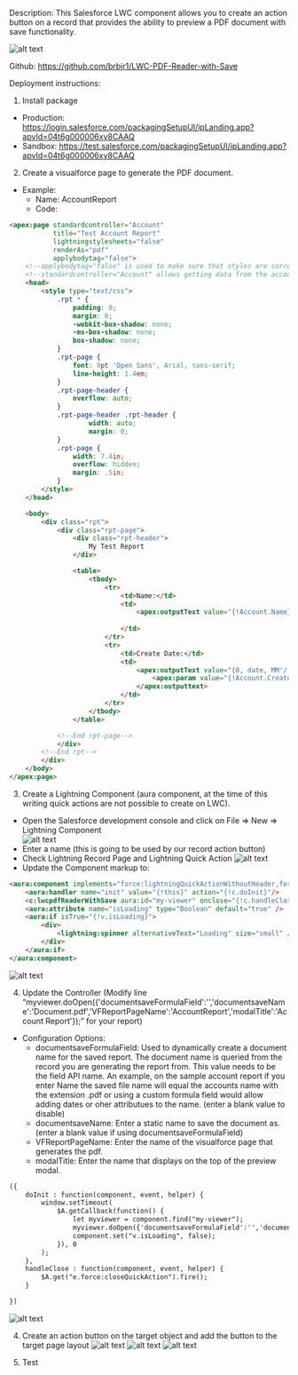 Description: This Salesforce LWC component allows you to create an action button on a record that provides the ability to preview a PDF document with save functionality.

![alt text](https://github.com/brbjr1/LWC-PDF-Reader-with-Save/raw/master/images/sample-animation.gif "")

Github: https://github.com/brbjr1/LWC-PDF-Reader-with-Save

Deployment instructions: 
1. Install package 
  -	Production: https://login.salesforce.com/packagingSetupUI/ipLanding.app?apvId=04t6g000006xy8CAAQ 
  -	Sandbox: https://test.salesforce.com/packagingSetupUI/ipLanding.app?apvId=04t6g000006xy8CAAQ 

2. Create a visualforce page to generate the PDF document. 
  -	Example: 
    - Name: AccountReport 
    - Code: 

```html
<apex:page standardcontroller="Account"
           title="Test Account Report"
           lightningstylesheets="false"
           renderAs="pdf"
           applybodytag="false">
    <!--applybodytag="false" is used to make sure that styles are correctly applied to the generated pdf-->
    <!--standardcontroller="Account" allows getting data from the account object without writing a class-->       
    <head>
        <style type="text/css">
            .rpt * {
                padding: 0;
                margin: 0;
                -webkit-box-shadow: none;
                -ms-box-shadow: none;
                box-shadow: none;
            }
            .rpt-page {
                font: 9pt 'Open Sans', Arial, sans-serif;
                line-height: 1.4em;
            }
            .rpt-page-header {
                overflow: auto;
            }
            .rpt-page-header .rpt-header {
                    width: auto;
                    margin: 0;
            }
            .rpt-page {
                width: 7.4in;
                overflow: hidden;
                margin: .5in;
            }
        </style>
    </head>

    <body>
        <div class="rpt">
            <div class="rpt-page">
                <div class="rpt-header">
                    My Test Report
                </div>

                <table>
                    <tbody>
                        <tr>
                            <td>Name:</td>
                            <td>
                                <apex:outputText value="{!Account.Name}"/>
                                
                            </td>
                        </tr>
                        <tr>
                            <td>Create Date:</td>
                            <td>
                                <apex:outputText value="{0, date, MM'/'dd'/'yyyy}">
                                    <apex:param value="{!Account.CreatedDate}" />
                                </apex:outputtext>
                            </td>
                        </tr>
                    </tbody>
                </table>

            <!--End rpt-page-->
            </div>
        <!--End rpt-->
        </div>
    </body>
</apex:page>
```
3. Create a Lightning Component (aura component, at the time of this writing quick actions are not possible to create on LWC). 
  - Open the Salesforce development console and click on File => New => Lightning Component  
  ![alt text](https://github.com/brbjr1/LWC-PDF-Reader-with-Save/raw/master/images/Picture1.png "")
  - Enter a name (this is going to be used by our record action button) 
  - Check Lightning Record Page and Lightning Quick Action 
  ![alt text](https://github.com/brbjr1/LWC-PDF-Reader-with-Save/raw/master/images/Picture2.png "")
  - Update the Component markup to: 

```html
<aura:component implements="force:lightningQuickActionWithoutHeader,force:hasRecordId">
	<aura:handler name="init" value="{!this}" action="{!c.doInit}"/>
	<c:lwcpdfReaderWithSave aura:id="my-viewer" onclose="{!c.handleClose}" showConsoleLogs="false" recordId="{!v.recordId}" />
	<aura:attribute name="isLoading" type="Boolean" default="true" />
	<aura:if isTrue="{!v.isLoading}">
		<div>
			<lightning:spinner alternativeText="Loading" size="small" />
		</div>
	</aura:if> 
</aura:component>
``` 
![alt text](https://github.com/brbjr1/LWC-PDF-Reader-with-Save/raw/master/images/Picture3.png "")

4. Update the Controller (Modify line “myviewer.doOpen({'documentsaveFormulaField':'','documentsaveName':'Document.pdf','VFReportPageName':'AccountReport','modalTitle':'Account Report'});” for your report) 
  -	Configuration Options: 
    -	documentsaveFormulaField: Used to dynamically create a document name for the saved report. The document name is queried from the record you are generating the report from. This value needs to be the field API name. An example, on the sample account report if you enter Name the saved file name will equal the accounts name with the extension .pdf or using a custom formula field would allow adding dates or oher attributues to the name. (enter a blank value to disable)
    -	documentsaveName: Enter a static name to save the document as. (enter a blank value if using documentsaveFormulaField) 
    -	VFReportPageName: Enter the name of the visualforce page that generates the pdf. 
    -	modalTitle: Enter the name that displays on the top of the preview modal. 

```html    
({
	doInit : function(component, event, helper) {
        window.setTimeout(
            $A.getCallback(function() {
				let myviewer = component.find("my-viewer");
				myviewer.doOpen({'documentsaveFormulaField':'','documentsaveName':'Document.pdf','VFReportPageName':'AccountReport','modalTitle':'Account Report'});
				component.set("v.isLoading", false);
			}), 0
        );
    },
	handleClose : function(component, event, helper) {
		$A.get("e.force:closeQuickAction").fire();  
	}

})

```
![alt text](https://github.com/brbjr1/LWC-PDF-Reader-with-Save/raw/master/images/Picture4.png "")
 
4. Create an action button on the target object and add the button to the target page layout 
 ![alt text](https://github.com/brbjr1/LWC-PDF-Reader-with-Save/raw/master/images/Picture5.png "")
 ![alt text](https://github.com/brbjr1/LWC-PDF-Reader-with-Save/raw/master/images/Picture6.png "")
 ![alt text](https://github.com/brbjr1/LWC-PDF-Reader-with-Save/raw/master/images/Picture7.png "")
 
 

5. Test 

